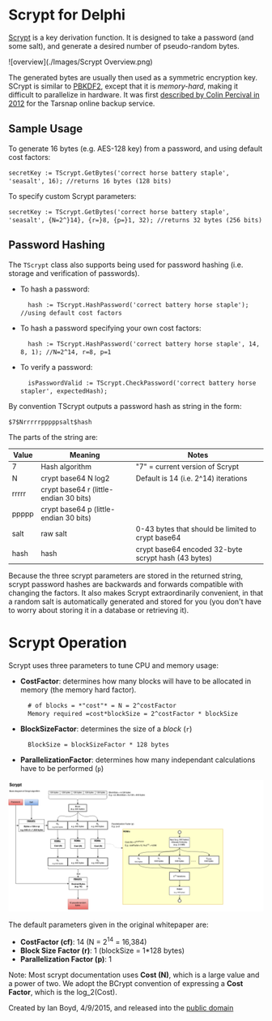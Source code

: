 Scrypt for Delphi
=====================

[Scrypt](http://en.wikipedia.org/wiki/Scrypt) is a key derivation function. It is designed to take a password (and some salt), and generate a desired number of pseudo-random bytes. 

![overview](./Images/Scrypt Overview.png)

The generated bytes are usually then used as a symmetric encryption key. SCrypt is similar to [PBKDF2](http://en.wikipedia.org/wiki/PBKDF2), except that it is *memory-hard*, making it difficult to parallelize in hardware. It was first [described by Colin Percival in 2012](http://www.tarsnap.com/scrypt/scrypt.pdf) for the Tarsnap online backup service.


Sample Usage
----------------

To generate 16 bytes (e.g. AES-128 key) from a password, and using default cost factors:

    secretKey := TScrypt.GetBytes('correct horse battery staple', 'seasalt', 16); //returns 16 bytes (128 bits)
    
To specify custom Scrypt parameters:

    secretKey := TScrypt.GetBytes('correct horse battery staple', 'seasalt', {N=2^}14}, {r=}8, {p=}1, 32); //returns 32 bytes (256 bits)

Password Hashing
--------------

The `TScrypt` class also supports being used for password hashing (i.e. storage and verification of passwords).

- To hash a password:

        hash := TScrypt.HashPassword('correct battery horse staple'); //using default cost factors
    
- To hash a password specifying your own cost factors:

        hash := TScrypt.HashPassword('correct battery horse staple', 14, 8, 1); //N=2^14, r=8, p=1
    
- To verify a password:

        isPasswordValid := TScrypt.CheckPassword('correct battery horse stapler', expectedHash);


By convention TScrypt outputs a password hash as string in the form:

    $7$Nrrrrrpppppsalt$hash

The parts of the string are:

| Value | Meaning | Notes |
|-------|---------|-------|
| 7 | Hash algorithm | "7" = current version of Scrypt |
| N | crypt base64 N log2 | Default is 14 (i.e. 2^14) iterations |
| rrrrr | crypt base64 r (little-endian 30 bits) |  |
| ppppp | crypt base64 p (little-endian 30 bits) |  |
| salt | raw salt | 0-43 bytes that should be limited to crypt base64 |
| hash | hash | crypt base64 encoded 32-byte scrypt hash (43 bytes) |

Because the three scrypt parameters are stored in the returned string, scrypt password hashes are backwards and forwards compatible with changing the factors. It also makes Scrypt extraordinarily convenient, in that a random salt is automatically generated and stored for you (you don't have to worry about storing it in a database or retrieving it).

Scrypt Operation
============

Scrypt uses three parameters to tune CPU and memory usage:

- **CostFactor**: determines how many blocks will have to be allocated in memory (the memory hard factor).  

        # of blocks = *"cost"* = N = 2^costFactor
        Memory required =cost*blockSize = 2^costFactor * blockSize

- **BlockSizeFactor**: determines the size of a *block* (`r`)     
 
        BlockSize = blockSizeFactor * 128 bytes

- **ParallelizationFactor**: determines how many independant calculations have to be performed (`p`)

![operation](./Images/Operation.png)

The default parameters given in the original whitepaper are:

- **CostFactor (cf)**: 14 (N = 2<sup>14</sup> = 16,384)
- **Block Size Factor (r)**: 1 (blockSize = 1*128 bytes)
- **Parallelization Factor (p)**: 1

Note: Most scrypt documentation uses **Cost (N)**, which is a large value and a power of two. We adopt the BCrypt convention of expressing a **Cost Factor**, which is the log_2(Cost).
 

Created by Ian Boyd, 4/9/2015, and released into the [public domain](http://unlicense.org/)
